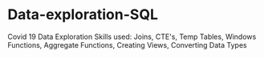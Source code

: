 # Data-exploration-SQL

Covid 19 Data Exploration 
Skills used: Joins, CTE's, Temp Tables, Windows Functions, Aggregate Functions, Creating Views, Converting Data Types

